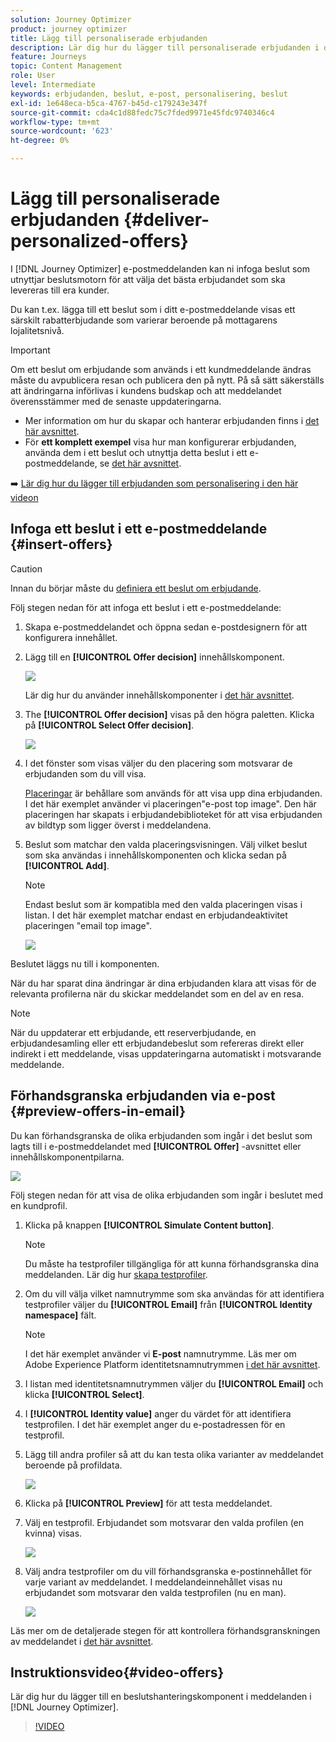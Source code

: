 ```yaml
---
solution: Journey Optimizer
product: journey optimizer
title: Lägg till personaliserade erbjudanden
description: Lär dig hur du lägger till personaliserade erbjudanden i dina meddelanden
feature: Journeys
topic: Content Management
role: User
level: Intermediate
keywords: erbjudanden, beslut, e-post, personalisering, beslut
exl-id: 1e648eca-b5ca-4767-b45d-c179243e347f
source-git-commit: cda4c1d88fedc75c7fded9971e45fdc9740346c4
workflow-type: tm+mt
source-wordcount: '623'
ht-degree: 0%

---
```


# Lägg till personaliserade erbjudanden {#deliver-personalized-offers}

I [!DNL Journey Optimizer] e-postmeddelanden kan ni infoga beslut som utnyttjar beslutsmotorn för att välja det bästa erbjudandet som ska levereras till era kunder.

Du kan t.ex. lägga till ett beslut som i ditt e-postmeddelande visas ett särskilt rabatterbjudande som varierar beroende på mottagarens lojalitetsnivå.

>[!IMPORTANT]
>
>Om ett beslut om erbjudande som används i ett kundmeddelande ändras måste du avpublicera resan och publicera den på nytt.  På så sätt säkerställs att ändringarna införlivas i kundens budskap och att meddelandet överensstämmer med de senaste uppdateringarna.

* Mer information om hur du skapar och hanterar erbjudanden finns i [det här avsnittet](../offers/get-started/starting-offer-decisioning.md).
* För **ett komplett exempel** visa hur man konfigurerar erbjudanden, använda dem i ett beslut och utnyttja detta beslut i ett e-postmeddelande, se [det här avsnittet](../offers/offers-e2e.md#insert-decision-in-email).

➡️ [Lär dig hur du lägger till erbjudanden som personalisering i den här videon](#video-offers)

## Infoga ett beslut i ett e-postmeddelande {#insert-offers}

>[!CAUTION]
>
>Innan du börjar måste du [definiera ett beslut om erbjudande](../offers/offer-activities/create-offer-activities.md).

Följ stegen nedan för att infoga ett beslut i ett e-postmeddelande:

1. Skapa e-postmeddelandet och öppna sedan e-postdesignern för att konfigurera innehållet.

1. Lägg till en **[!UICONTROL Offer decision]** innehållskomponent.

   ![](assets/deliver-offer-component.png)

   Lär dig hur du använder innehållskomponenter i [det här avsnittet](content-components.md).

1. The **[!UICONTROL Offer decision]** visas på den högra paletten. Klicka på **[!UICONTROL Select Offer decision]**.

   ![](assets/deliver-offer-tab.png)

1. I det fönster som visas väljer du den placering som motsvarar de erbjudanden som du vill visa.

   [Placeringar](../offers/offer-library/creating-placements.md) är behållare som används för att visa upp dina erbjudanden. I det här exemplet använder vi placeringen&quot;e-post top image&quot;. Den här placeringen har skapats i erbjudandebiblioteket för att visa erbjudanden av bildtyp som ligger överst i meddelandena.

1. Beslut som matchar den valda placeringsvisningen. Välj vilket beslut som ska användas i innehållskomponenten och klicka sedan på **[!UICONTROL Add]**.

   >[!NOTE]
   >
   >Endast beslut som är kompatibla med den valda placeringen visas i listan. I det här exemplet matchar endast en erbjudandeaktivitet placeringen &quot;email top image&quot;.

   ![](assets/deliver-offer-placement.png)

Beslutet läggs nu till i komponenten.

När du har sparat dina ändringar är dina erbjudanden klara att visas för de relevanta profilerna när du skickar meddelandet som en del av en resa.

>[!NOTE]
>
>När du uppdaterar ett erbjudande, ett reserverbjudande, en erbjudandesamling eller ett erbjudandebeslut som refereras direkt eller indirekt i ett meddelande, visas uppdateringarna automatiskt i motsvarande meddelande.

## Förhandsgranska erbjudanden via e-post {#preview-offers-in-email}

Du kan förhandsgranska de olika erbjudanden som ingår i det beslut som lagts till i e-postmeddelandet med **[!UICONTROL Offer]** -avsnittet eller innehållskomponentpilarna.

![](assets/deliver-offer-preview.png)

Följ stegen nedan för att visa de olika erbjudanden som ingår i beslutet med en kundprofil.

1. Klicka på knappen **[!UICONTROL Simulate Content button]**.

   >[!NOTE]
   >
   >Du måste ha testprofiler tillgängliga för att kunna förhandsgranska dina meddelanden. Lär dig hur [skapa testprofiler](../segment/creating-test-profiles.md).

1. Om du vill välja vilket namnutrymme som ska användas för att identifiera testprofiler väljer du **[!UICONTROL Email]** från **[!UICONTROL Identity namespace]** fält.

   >[!NOTE]
   >
   >I det här exemplet använder vi **E-post** namnutrymme. Läs mer om Adobe Experience Platform identitetsnamnutrymmen [i det här avsnittet](../segment/get-started-identity.md).

1. I listan med identitetsnamnutrymmen väljer du **[!UICONTROL Email]** och klicka **[!UICONTROL Select]**.

1. I **[!UICONTROL Identity value]** anger du värdet för att identifiera testprofilen. I det här exemplet anger du e-postadressen för en testprofil.

   <!--For example enter smith@adobe.com and click the **[!UICONTROL Add profile]** button.-->

1. Lägg till andra profiler så att du kan testa olika varianter av meddelandet beroende på profildata.

   ![](assets/deliver-offer-test-profiles.png)

1. Klicka på **[!UICONTROL Preview]** för att testa meddelandet.

1. Välj en testprofil. Erbjudandet som motsvarar den valda profilen (en kvinna) visas.

   ![](assets/deliver-offer-test-profile-female-preview.png)

1. Välj andra testprofiler om du vill förhandsgranska e-postinnehållet för varje variant av meddelandet. I meddelandeinnehållet visas nu erbjudandet som motsvarar den valda testprofilen (nu en man).

   ![](assets/deliver-offer-test-profile-male-preview.png)

Läs mer om de detaljerade stegen för att kontrollera förhandsgranskningen av meddelandet i [det här avsnittet](#preview-your-messages).

## Instruktionsvideo{#video-offers}

Lär dig hur du lägger till en beslutshanteringskomponent i meddelanden i [!DNL Journey Optimizer].

>[!VIDEO](https://video.tv.adobe.com/v/334088?quality=12)
